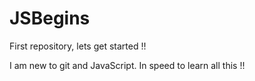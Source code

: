 JSBegins
========

First repository, lets get started !!

I am new to git and JavaScript. In speed to learn all this !!
